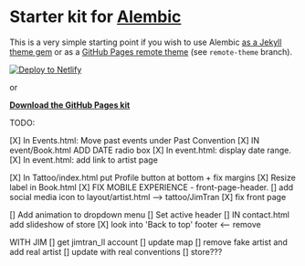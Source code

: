 # Starter kit for [Alembic](https://alembic.darn.es/)

This is a very simple starting point if you wish to use Alembic [as a Jekyll theme gem](https://alembic.darn.es/#as-a-jekyll-theme) or as a [GitHub Pages remote theme](https://github.com/daviddarnes/alembic-kit/tree/remote-theme) (see `remote-theme` branch).

[![Deploy to Netlify](https://www.netlify.com/img/deploy/button.svg)](https://app.netlify.com/start/deploy?repository=https://github.com/daviddarnes/alembic-kit)

or

**[Download the GitHub Pages kit](https://github.com/daviddarnes/alembic-kit/archive/remote-theme.zip)**


TODO:

[X] In Events.html: Move past events under Past Convention
[X] IN event/Book.html ADD DATE radio box
[X] In event.html: display date range. 
[X] In event.html: add link to artist page


[X] In Tattoo/index.html put Profile button at bottom + fix margins
[X] Resize label in Book.html
[X] FIX MOBILE EXPERIENCE
	- front-page-header. 
[] add social media icon to layout/artist.html --> tattoo/JimTran
[X] fix front page


[] Add animation to dropdown menu
[] Set active header 
[] IN contact.html add slideshow of store
[X] look into 'Back to top' footer <-- remove


WITH JIM
[] get jimtran_ll account
[] update map
[] remove fake artist and add real artist
[] update with real conventions 
[] store??? 